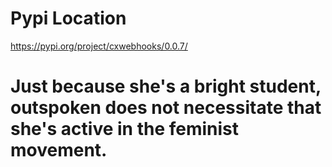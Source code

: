 # Pypi Location
https://pypi.org/project/cxwebhooks/0.0.7/

# Just because she's a bright student, outspoken does not necessitate that she's active in the feminist movement.   